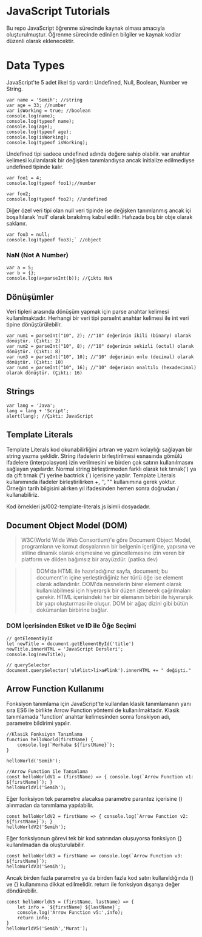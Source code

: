 # JavaScript Tutorials
Bu repo JavaScript öğrenme sürecinde kaynak olması amacıyla oluşturulmuştur. Öğrenme sürecinde edinilen bilgiler ve kaynak kodlar düzenli olarak eklenecektir.

# Data Types
JavaScript'te 5 adet ilkel tip vardır: Undefined, Null, Boolean, Number ve String.

```
var name = 'Semih'; //string
var age = 33; //number
var isWorking = true; //boolean
console.log(name);
console.log(typeof name);
console.log(age);
console.log(typeof age);
console.log(isWorking);
console.log(typeof isWorking);
```

Undefined tipi sadece undefined adında değere sahip olabilir. var anahtar kelimesi kullanılarak bir değişken tanımlandıysa ancak initialize edilmediyse undefined tipinde kalır.

```
var foo1 = 4;
console.log(typeof foo1);//number

var foo2;
console.log(typeof foo2); //undefined
```

Diğer özel veri tipi olan null veri tipinde ise değişken tanımlanmış ancak içi boşaltılarak 'null' olarak bırakılmış kabul edilir. Hafızada boş bir obje olarak saklanır.

```
var foo3 = null;
console.log(typeof foo3);` //object
```

### NaN (Not A Number)
```
var a = 5;
var b = {};
console.log(a+parseInt(b)); //Çıktı NaN
```

## Dönüşümler
Veri tipleri arasında dönüşüm yapmak için parse anahtar kelimesi kullanılmaktadır. Herhangi bir veri tipi parseInt anahtar kelimesi ile int veri tipine dönüştürülebilir.

```
var num1 = parseInt("10", 2); //"10" değerinin ikili (binary) olarak dönüştür. (Çıktı: 2)
var num2 = parseInt("10", 8); //"10" değerinin sekizli (octal) olarak dönüştür. (Çıktı: 8)
var num3 = parseInt("10", 10); //"10" değerinin onlu (decimal) olarak dönüştür. (Çıktı: 10)
var num4 = parseInt("10", 16); //"10" değerinin onaltılı (hexadecimal) olarak dönüştür. (Çıktı: 16)
```

## Strings
```
var lang = 'Java';
lang = lang + 'Script';
alert(lang); //Çıktı: JavaScript
```

## Template Literals

Template Literals kod okunabilirliğini artıran ve yazım kolaylığı sağlayan bir string yazma şeklidir.  String ifadelerin birleştirilmesi esnasında gömülü ifadelere (interpolasyon) izin verilmesini ve birden çok satırın kullanılmasını sağlayan yapılardır. Normal string birleştirmeden farklı olarak tek tırnak(') ya da çift tırnak (") yerine bactrick (`) içerisine yazılır.
Template Literals kullanımında ifadeler birleştirilirken +, '', "" kullanımına gerek yoktur. Örneğin tarih bilgisini alırken yıl ifadesinden hemen sonra doğrudan / kullanabiliriz. 

Kod örnekleri js/002-template-literals.js isimli dosyadadır.

## Document Object Model (DOM)
> W3C(World Wide Web Consortium)'e göre Document Object Model, programların ve komut dosyalarının bir belgenin içeriğine, yapısına ve stiline dinamik olarak erişmesine ve güncellemesine izin veren bir platform ve dilden bağımsız bir arayüzdür. (patika.dev)

>> DOM’da HTML ile hazırladığınız sayfa, document; bu document'in içine yerleştirdiğiniz her türlü öğe ise element olarak adlandırılır. DOM'da nesnelerin birer element olarak kullanılabilmesi için hiyerarşik bir düzen izlenerek çağrılmaları gerekir. HTML içerisindeki her bir elemanın birbiri ile hiyerarşik bir yapı oluşturması ile oluşur. DOM bir ağaç dizini gibi bütün dokümanları birbirine bağlar.

### DOM İçerisinden Etiket ve ID ile Öğe Seçimi
```
// getElementById
let newTitle = document.getElementById('title')
newTitle.innerHTML = 'JavaScript Dersleri';
console.log(newTitle);

// querySelector
document.querySelector('ul#list>li>a#link').innerHTML += " değişti."
```

## Arrow Function Kullanımı
Fonksiyon tanımlama için JavaScript'te kullanılan klasik tanımlamanın yanı sıra ES6 ile birlikte Arrow Function yöntemi de kullanılmaktadır. Klasik tanımlamada 'function' anahtar kelimesinden sonra fonskiyon adı, parametre bildirimi yapılır.
```
//Klasik Fonksiyon Tanımlama
function helloWorld(firstName) {
    console.log(`Merhaba ${firstName}`);
}

helloWorld('Semih');
```
```
//Arrow Function ile Tanımlama
const helloWorldV1 = (firstName) => { console.log(`Arrow Function v1: ${firstName}`); }
helloWorldV1('Semih');
```
Eğer fonksiyon tek parametre alacaksa parametre parantez içerisine () alınmadan da tanımlama yapılabilir. 
```
const helloWorldV2 = firstName => { console.log(`Arrow Function v2: ${firstName}`); }
helloWorldV2('Semih');
```
Eğer fonksiyonun görevi tek bir kod satırından oluşuyorsa fonksiyon {} kullanılmadan da oluşturulabilir.
```
const helloWorldV3 = firstName => console.log(`Arrow Function v3: ${firstName}`);
helloWorldV3('Semih');
```
Ancak birden fazla parametre ya da birden fazla kod satırı kullanıldığında () ve {} kullanımına dikkat edilmelidir. return ile fonksiyon dışarıya değer döndürebilir. 
```
const helloWorldV5 = (firstName, lastName) => {
    let info = `${firstName} ${lastName}`;
    console.log('Arrow Function v5:',info);
    return info;
}
helloWorldV5('Semih','Murat');
```
